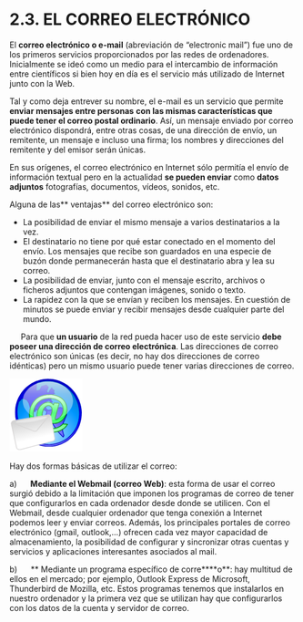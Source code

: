 
# 2.3. EL CORREO ELECTRÓNICO

El **correo electrónico o e-mail** (abreviación de “electronic mail”) fue uno de los primeros servicios proporcionados por las redes de ordenadores. Inicialmente se ideó como un medio para el intercambio de información entre científicos si bien hoy en día es el servicio más utilizado de Internet junto con la Web.

Tal y como deja entrever su nombre, el e-mail es un servicio que permite **enviar mensajes entre personas** **con las mismas características que puede tener el correo postal ordinario**. Así, un mensaje enviado por correo electrónico dispondrá, entre otras cosas, de una dirección de envío, un remitente, un mensaje e incluso una firma; los nombres y direcciones del remitente y del emisor serán únicas.   

En sus orígenes, el correo electrónico en Internet sólo permitía el envío de información textual pero en la actualidad **se pueden enviar** como **datos adjuntos** fotografías, documentos, vídeos, sonidos, etc.

Alguna de las** ventajas** del correo electrónico son:

- La posibilidad de enviar el mismo mensaje a varios destinatarios a la vez.
- El destinatario no tiene por qué estar conectado en el momento del envío. Los mensajes que recibe son guardados en una especie de buzón donde permanecerán hasta que el destinatario abra y lea su correo.
- La posibilidad de enviar, junto con el mensaje escrito, archivos o ficheros adjuntos que contengan imágenes, sonido o texto.
- La rapidez con la que se envían y reciben los mensajes. En cuestión de minutos se puede enviar y recibir mensajes desde cualquier parte del mundo.

     Para que **un usuario** de la red pueda hacer uso de este servicio **debe poseer una dirección de correo electrónica**. Las direcciones de correo electrónico son únicas (es decir, no hay dos direcciones de correo idénticas) pero un mismo usuario puede tener varias direcciones de correo.


![1-36- Email_icon_crystal- Fuente: http://upload-wikimedia-org/wikipedia/commons/7/74/Email_icon_crystal-png Licencia Creative Commons](img/Email_icon_crystal.png)

Hay dos formas básicas de utilizar el correo:

a)      **Mediante el Webmail (correo Web)**: esta forma de usar el correo surgió debido a la limitación que imponen los programas de correo de tener que configurarlos en cada ordenador desde donde se utilicen. Con el Webmail, desde cualquier ordenador que tenga conexión a Internet podemos leer y enviar correos. Además, los principales portales de correo electrónico (gmail, outlook,...) ofrecen cada vez mayor capacidad de almacenamiento, la posibilidad de configurar y sincronizar otras cuentas y servicios y aplicaciones interesantes asociados al mail.

b)      ** Mediante un programa específico de corre****o**: hay multitud de ellos en el mercado; por ejemplo, Outlook Express de Microsoft, Thunderbird de Mozilla, etc. Estos programas tenemos que instalarlos en nuestro ordenador y la primera vez que se utilizan hay que configurarlos con los datos de la cuenta y servidor de correo.

